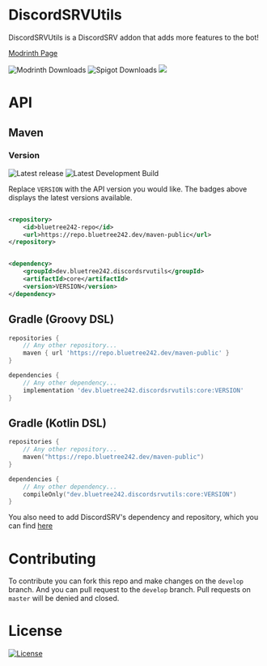 # DiscordSRVUtils

DiscordSRVUtils is a DiscordSRV addon that adds more features to the bot!

[Modrinth Page](https://modrinth.com/plugin/discordsrvutils)

![Modrinth Downloads](https://img.shields.io/modrinth/dt/kPCZgvM2?label=Modrinth%20downloads)
![Spigot Downloads](https://img.shields.io/spiget/downloads/85958?label=SpigotMC%20downloads&color=FF7F7F)
[![](https://bstats.org/signatures/bukkit/DiscordSRVUtils.svg)](https://bstats.org/plugin/bukkit/DiscordSRVUtils/9456 "DiscordSRVUtils' bstats")

# API

## Maven

### Version

![Latest release](https://repo.bluetree242.dev/api/badge/latest/maven-releases/dev/bluetree242/discordsrvutils/core?name=Latest%20Release&color=FF7F7F)
![Latest Development Build](https://repo.bluetree242.dev/api/badge/latest/maven-snapshots/dev/bluetree242/discordsrvutils/core?name=Latest%20Development%20Build&color=FF7F7F)

Replace `VERSION` with the API version you would like. The badges above displays the latest versions available.

```xml

<repository>
    <id>bluetree242-repo</id>
    <url>https://repo.bluetree242.dev/maven-public</url>
</repository>
```

```xml

<dependency>
    <groupId>dev.bluetree242.discordsrvutils</groupId>
    <artifactId>core</artifactId>
    <version>VERSION</version>
</dependency>
```

## Gradle (Groovy DSL)

```gradle
repositories {
    // Any other repository...
    maven { url 'https://repo.bluetree242.dev/maven-public' }
}
```

```gradle
dependencies {
    // Any other dependency...
    implementation 'dev.bluetree242.discordsrvutils:core:VERSION'
}
```

## Gradle (Kotlin DSL)

```kts
repositories {
    // Any other repository...
    maven("https://repo.bluetree242.dev/maven-public")
}
```

```kts
dependencies {
    // Any other dependency...
    compileOnly("dev.bluetree242.discordsrvutils:core:VERSION")
}
```

You also need to add DiscordSRV's dependency and repository, which you can
find [here](https://docs.discordsrv.com/master/#developers)

# Contributing

To contribute you can fork this repo and make changes on the `develop` branch. And you can pull request to the `develop`
branch. Pull requests on `master` will be denied and closed.

# License

[License]:https://img.shields.io/github/license/BlueDevelopersInc/DiscordSRVUtils?color=e
[![License]](https://github.com/BlueDevelopersInc/DiscordSRVUtils/blob/master/LICENSE)
  






